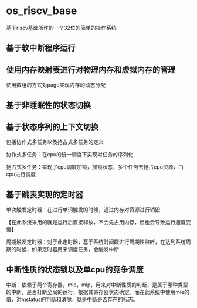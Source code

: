 # os_riscv_base
基于riscv基础所作的一个32位的简单的操作系统
## 基于软中断程序运行

## 使用内存映射表进行对物理内存和虚拟内存的管理

使用数组的方式对page实现内存的动态分配

## 基于非睡眠性的状态切换

## 基于状态序列的上下文切换

包括协作式多任务以及抢占式多任务的定义

协作式多任务：在cpu的统一调度下实现对任务的序列化

抢占式多任务：实现了cpu调度加锁，加锁状态，多个任务去抢占cpu资源，由cpu进行调度

## 基于跳表实现的定时器

单次触发定时器：在进行单词触发的时候，通过内存对资源进行销毁

【在此系统采用的就是运行后直接释放，不会先占用内存，但也会导致运行速度变慢】

周期触发定时器：对于此定时器，基于系统时间戳进行周期性监听，在达到系统周期的时候，如果定时器用来调度任务，会触发中断

## 中断性质的状态锁以及单cpu的竞争调度

中断：依赖于两个寄存器，mie，mip，用来对中断性质的判断，是属于哪种类型的中断，是否打断全局的运行，根据其寄存器状态确定。而在此系统中使用mie的值，对mstatus的判断和清除，就是中断是否存在的标志。

